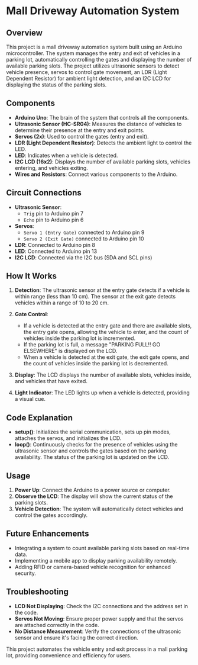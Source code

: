 # Mall Driveway Automation System

## Overview

This project is a mall driveway automation system built using an Arduino microcontroller. The system manages the entry and exit of vehicles in a parking lot, automatically controlling the gates and displaying the number of available parking slots. The project utilizes ultrasonic sensors to detect vehicle presence, servos to control gate movement, an LDR (Light Dependent Resistor) for ambient light detection, and an I2C LCD for displaying the status of the parking slots.

## Components

- **Arduino Uno**: The brain of the system that controls all the components.
- **Ultrasonic Sensor (HC-SR04)**: Measures the distance of vehicles to determine their presence at the entry and exit points.
- **Servos (2x)**: Used to control the gates (entry and exit).
- **LDR (Light Dependent Resistor)**: Detects the ambient light to control the LED.
- **LED**: Indicates when a vehicle is detected.
- **I2C LCD (16x2)**: Displays the number of available parking slots, vehicles entering, and vehicles exiting.
- **Wires and Resistors**: Connect various components to the Arduino.

## Circuit Connections

- **Ultrasonic Sensor**: 
  - `Trig` pin to Arduino pin 7
  - `Echo` pin to Arduino pin 6
- **Servos**: 
  - `Servo 1 (Entry Gate)` connected to Arduino pin 9
  - `Servo 2 (Exit Gate)` connected to Arduino pin 10
- **LDR**: Connected to Arduino pin 8
- **LED**: Connected to Arduino pin 13
- **I2C LCD**: Connected via the I2C bus (SDA and SCL pins)

## How It Works

1. **Detection**: The ultrasonic sensor at the entry gate detects if a vehicle is within range (less than 10 cm). The sensor at the exit gate detects vehicles within a range of 10 to 20 cm.
  
2. **Gate Control**: 
   - If a vehicle is detected at the entry gate and there are available slots, the entry gate opens, allowing the vehicle to enter, and the count of vehicles inside the parking lot is incremented.
   - If the parking lot is full, a message "PARKING FULL!! GO ELSEWHERE" is displayed on the LCD.
   - When a vehicle is detected at the exit gate, the exit gate opens, and the count of vehicles inside the parking lot is decremented.

3. **Display**: The LCD displays the number of available slots, vehicles inside, and vehicles that have exited.

4. **Light Indicator**: The LED lights up when a vehicle is detected, providing a visual cue.

## Code Explanation

- **setup()**: Initializes the serial communication, sets up pin modes, attaches the servos, and initializes the LCD.
- **loop()**: Continuously checks for the presence of vehicles using the ultrasonic sensor and controls the gates based on the parking availability. The status of the parking lot is updated on the LCD.

## Usage

1. **Power Up**: Connect the Arduino to a power source or computer.
2. **Observe the LCD**: The display will show the current status of the parking slots.
3. **Vehicle Detection**: The system will automatically detect vehicles and control the gates accordingly.

## Future Enhancements

- Integrating a system to count available parking slots based on real-time data.
- Implementing a mobile app to display parking availability remotely.
- Adding RFID or camera-based vehicle recognition for enhanced security.

## Troubleshooting

- **LCD Not Displaying**: Check the I2C connections and the address set in the code.
- **Servos Not Moving**: Ensure proper power supply and that the servos are attached correctly in the code.
- **No Distance Measurement**: Verify the connections of the ultrasonic sensor and ensure it's facing the correct direction.

This project automates the vehicle entry and exit process in a mall parking lot, providing convenience and efficiency for users.
